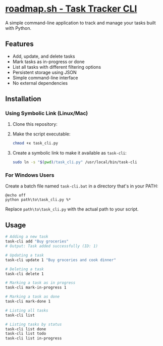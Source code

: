 # [roadmap.sh - Task Tracker CLI](https://roadmap.sh/projects/task-tracker)

A simple command-line application to track and manage your tasks built with Python.

## Features

- Add, update, and delete tasks
- Mark tasks as in-progress or done
- List all tasks with different filtering options
- Persistent storage using JSON
- Simple command-line interface
- No external dependencies

## Installation

### Using Symbolic Link (Linux/Mac)

1. Clone this repository:

2. Make the script executable:
   ```bash
   chmod +x task_cli.py
   ```

3. Create a symbolic link to make it available as `task-cli`:
   ```bash
   sudo ln -s "$(pwd)/task_cli.py" /usr/local/bin/task-cli
   ```

### For Windows Users

Create a batch file named `task-cli.bat` in a directory that's in your PATH:

```batch
@echo off
python path\to\task_cli.py %*
```

Replace `path\to\task_cli.py` with the actual path to your script.

## Usage

```bash
# Adding a new task
task-cli add "Buy groceries"
# Output: Task added successfully (ID: 1)

# Updating a task
task-cli update 1 "Buy groceries and cook dinner"

# Deleting a task
task-cli delete 1

# Marking a task as in progress
task-cli mark-in-progress 1

# Marking a task as done
task-cli mark-done 1

# Listing all tasks
task-cli list

# Listing tasks by status
task-cli list done
task-cli list todo
task-cli list in-progress
```

